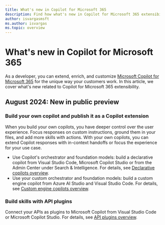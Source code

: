 ```yaml
---
title: What's new in Copilot for Microsoft 365
description: Find how what's new in Copilot for Microsoft 365 extensibility, plugins, declarative copilots, custom engine copilots, connectors, and more.
author: isvargasmsft
ms.author: isvargas
ms.topic: overview
---
```


# What's new in Copilot for Microsoft 365

As a developer, you can extend, enrich, and customize [Microsoft Copilot for Microsoft 365](/microsoft-365-copilot/microsoft-365-copilot-overview) for the unique way your customers work. In this article, we cover what's new related to Copilot for Microsoft 365 extensibility.

## August 2024: New in public preview

### Build your own copilot and publish it as a Copilot extension

When you build your own copilots, you have deeper control over the user experience. Focus responses on custom instructions, ground them in your files, and add more skills with actions. With your own copilots, you can extend Copilot responses with in-context handoffs or focus the experience for your use case.

- Use Copilot's orchestrator and foundation models: build a declarative copilot from Visual Studio Code, Microsoft Copilot Studio or from the Admin Center under Search & Intelligence. For details, see [Declarative copilots overview](overview-declarative-copilot.md).
- Use your custom orchestrator and foundation models: build a custom engine copilot from Azure AI Studio and Visual Studio Code. For details, see [Custom engine copilots overview](overview-custom-engine-copilot.md).

### Build skills with API plugins

Connect your APIs as plugins to Microsoft Copilot from Visual Studio Code or Microsoft Copilot Studio. For details, see [API plugins overview](overview-api-plugins.md).
